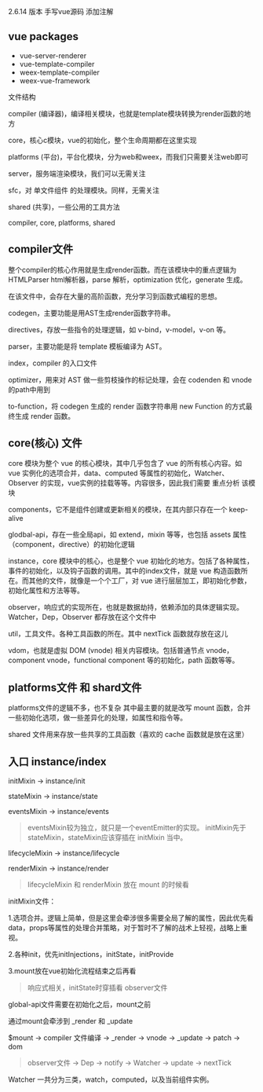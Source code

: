 2.6.14 版本 手写vue源码 添加注解

## vue packages

- vue-server-renderer
- vue-template-compiler
- weex-template-compiler
- weex-vue-framework
 
文件结构

compiler (编译器)，编译相关模块，也就是template模块转换为render函数的地方

core，核心c模块，vue的初始化，整个生命周期都在这里实现

platforms (平台)，平台化模块，分为web和weex，而我们只需要关注web即可

server，服务端渲染模块，我们可以无需关注

sfc，对 单文件组件 的处理模块。同样，无需关注

shared (共享)，一些公用的工具方法

compiler, core, platforms, shared

## compiler文件

整个compiler的核心作用就是生成render函数。而在该模块中的重点逻辑为 HTMLParser html解析器，parse 解析，optimization 优化，generate 生成。

在该文件中，会存在大量的高阶函数，充分学习到函数式编程的思想。

codegen，主要功能是用AST生成render函数字符串。

directives，存放一些指令的处理逻辑，如 v-bind，v-model，v-on 等。

parser，主要功能是将 template 模板编译为 AST。

index，compiler 的入口文件

optimizer，用来对 AST 做一些剪枝操作的标记处理，会在 codenden 和 vnode 的path中用到

to-function，将 codegen 生成的 render 函数字符串用 new Function 的方式最终生成 render 函数。

## core(核心) 文件

core 模块为整个 vue 的核心模块，其中几乎包含了 vue 的所有核心内容。如 vue 实例化的选项合并，data、computed 等属性的初始化，Watcher、Observer 的实现，vue实例的挂载等等。内容很多，因此我们需要 重点分析 该模块

components，它不是组件创建或更新相关的模块，在其内部只存在一个 keep-alive

glodbal-api，存在一些全局api，如 extend，mixin 等等，也包括 assets 属性（component，directive）的初始化逻辑

instance，core 模块中的核心，也是整个 vue 初始化的地方。包括了各种属性，事件的初始化，以及钩子函数的调用。其中的index文件，就是 vue 构造函数所在。而其他的文件，就像是一个个工厂，对 vue 进行层层加工，即初始化参数，初始化属性和方法等等。

observer，响应式的实现所在，也就是数据劫持，依赖添加的具体逻辑实现。Watcher，Dep，Observer 都存放在这个文件中

util，工具文件。各种工具函数的所在。其中 nextTick 函数就存放在这儿

vdom，也就是虚拟 DOM (vnode) 相关内容模块。包括普通节点 vnode，component vnode，functional component 等的初始化，path 函数等等。

## platforms文件 和 shard文件

platforms文件的逻辑不多，也不复杂 其中最主要的就是改写 mount 函数，合并一些初始化选项，做一些差异化的处理，如属性和指令等。

shared 文件用来存放一些共享的工具函数（喜欢的 cache 函数就是放在这里）

## 入口 instance/index

initMixin -> instance/init

stateMixin -> instance/state

eventsMixin -> instance/events

> eventsMixin较为独立，就只是一个eventEmitter的实现。 initMixin先于stateMixin，stateMixin应该穿插在 initMixin 当中。

lifecycleMixin -> instance/lifecycle

renderMixin -> instance/render

> lifecycleMixin 和 renderMixin 放在 mount 的时候看

initMixin文件：

1.选项合并。逻辑上简单，但是这里会牵涉很多需要全局了解的属性，因此优先看data，props等属性的处理合并策略，对于暂时不了解的战术上轻视，战略上重视。

2.各种init，优先initInjections，initState，initProvide

3.mount放在vue初始化流程结束之后再看

> 响应式相关，initState时穿插看 observer文件

global-api文件需要在初始化之后，mount之前

通过mount会牵涉到 _render 和 _update

$mount -> compiler 文件编译 -> _render -> vnode -> _update -> patch -> dom

> observer文件 -> Dep -> notify -> Watcher -> update -> nextTick

Watcher 一共分为三类，watch，computed，以及当前组件实例。


